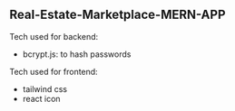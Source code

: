 ## Real-Estate-Marketplace-MERN-APP

Tech used for backend:

- bcrypt.js: to hash passwords

Tech used for frontend:

- tailwind css
- react icon
